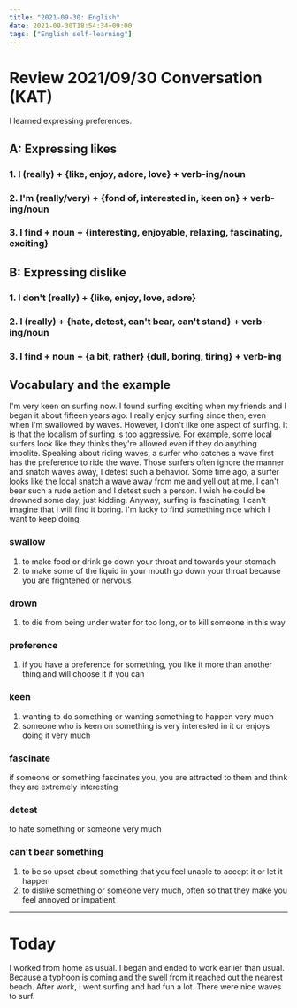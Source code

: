 ```yaml
---
title: "2021-09-30: English"
date: 2021-09-30T18:54:34+09:00
tags: ["English self-learning"]
---
```

# Review 2021/09/30 Conversation (KAT)
I learned expressing preferences.

## A: Expressing likes
### 1. I (really) + {like, enjoy, adore, love} + verb-ing/noun
### 2. I'm (really/very) + {fond of, interested in, keen on} + verb-ing/noun
### 3. I find + noun + {interesting, enjoyable, relaxing, fascinating, exciting}

## B: Expressing dislike
### 1. I don't (really) + {like, enjoy, love, adore}
### 2. I (really) + {hate, detest, can't bear, can't stand} + verb-ing/noun
### 3. I find + noun + {a bit, rather} {dull, boring, tiring} + verb-ing

## Vocabulary and the example
I'm very keen on surfing now.
I found surfing exciting when my friends and I began it about fifteen years ago.
I really enjoy surfing since then, even when I'm swallowed by waves.
However, I don't like one aspect of surfing.
It is that the localism of surfing is too aggressive.
For example, some local surfers look like they thinks they're allowed even if they do anything impolite.
Speaking about riding waves, a surfer who catches a wave first has the preference to ride the wave.
Those surfers often ignore the manner and snatch waves away, I detest such a behavior.
Some time ago, a surfer looks like the local snatch a wave away from me and yell out at me.
I can't bear such a rude action and I detest such a person.
I wish he could be drowned some day, just kidding.
Anyway, surfing is fascinating, I can't imagine that I will find it boring.
I'm lucky to find something nice which I want to keep doing.

### swallow
1. to make food or drink go down your throat and towards your stomach
2. to make some of the liquid in your mouth go down your throat because you are frightened or nervous

### drown
1. to die from being under water for too long, or to kill someone in this way

### preference
1. if you have a preference for something, you like it more than another thing and will choose it if you can

### keen
1. wanting to do something or wanting something to happen very much
2. someone who is keen on something is very interested in it or enjoys doing it very much

### fascinate
if someone or something fascinates you, you are attracted to them and think they are extremely interesting

### detest
to hate something or someone very much

### can't bear something
1. to be so upset about something that you feel unable to accept it or let it happen
2. to dislike something or someone very much, often so that they make you feel annoyed or impatient

---

# Today
I worked from home as usual.
I began and ended to work earlier than usual.
Because a typhoon is coming and the swell from it reached out the nearest beach.
After work, I went surfing and had fun a lot.
There were nice waves to surf.
